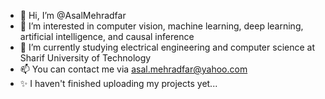 - 👋 Hi, I’m @AsalMehradfar
- 👀 I’m interested in computer vision, machine learning, deep learning, artificial intelligence, and causal inference
- 🌱 I’m currently studying electrical engineering and computer science at Sharif University of Technology
- 📫 You can contact me via asal.mehradfar@yahoo.com
- ✨ I haven't finished uploading my projects yet...


<!---
- 💞️ I’m looking to collaborate on ...
--->

<!---
AsalMehradfar/AsalMehradfar is a ✨ special ✨ repository because its `README.md` (this file) appears on your GitHub profile.
You can click the Preview link to take a look at your changes.
--->
